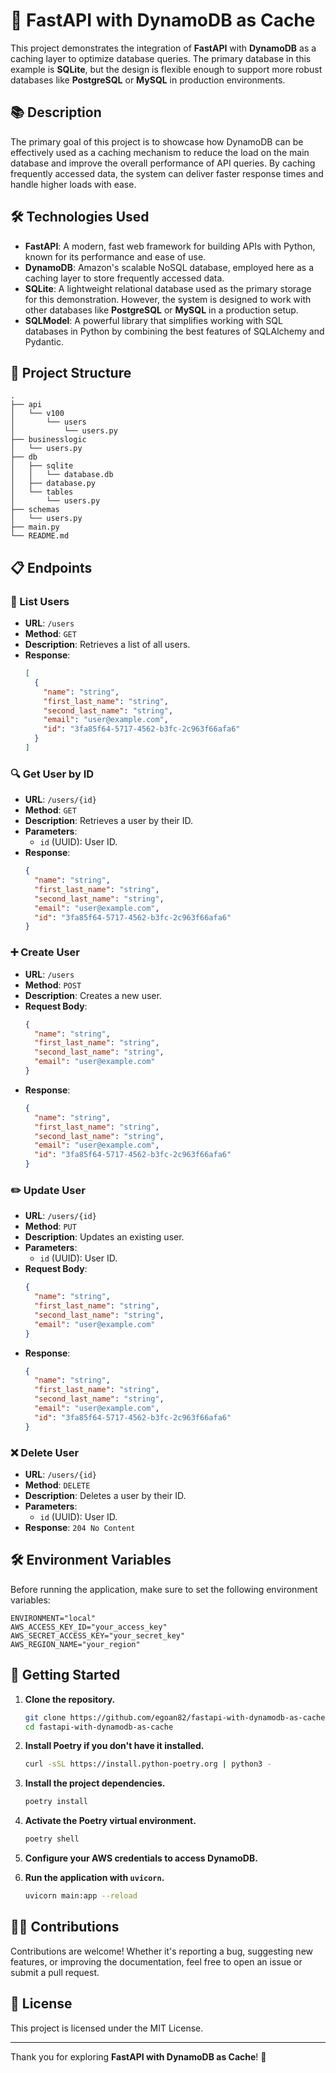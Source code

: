 # 🚀 FastAPI with DynamoDB as Cache

This project demonstrates the integration of **FastAPI** with **DynamoDB** as a caching layer to optimize database queries. The primary database in this example is **SQLite**, but the design is flexible enough to support more robust databases like **PostgreSQL** or **MySQL** in production environments.

## 📚 Description

The primary goal of this project is to showcase how DynamoDB can be effectively used as a caching mechanism to reduce the load on the main database and improve the overall performance of API queries. By caching frequently accessed data, the system can deliver faster response times and handle higher loads with ease.

## 🛠️ Technologies Used

- **FastAPI**: A modern, fast web framework for building APIs with Python, known for its performance and ease of use.
- **DynamoDB**: Amazon's scalable NoSQL database, employed here as a caching layer to store frequently accessed data.
- **SQLite**: A lightweight relational database used as the primary storage for this demonstration. However, the system is designed to work with other databases like **PostgreSQL** or **MySQL** in a production setup.
- **SQLModel**: A powerful library that simplifies working with SQL databases in Python by combining the best features of SQLAlchemy and Pydantic.

## 📂 Project Structure

```plaintext
.
├── api
│   └── v100
│       └── users
│           └── users.py
├── businesslogic
│   └── users.py
├── db
│   ├── sqlite
│   │   └── database.db
│   ├── database.py
│   └── tables
│       └── users.py
├── schemas
│   └── users.py
├── main.py
└── README.md
```

## 📋 Endpoints

### 📝 List Users

- **URL**: `/users`
- **Method**: `GET`
- **Description**: Retrieves a list of all users.
- **Response**:
  ```json
  [
    {
      "name": "string",
      "first_last_name": "string",
      "second_last_name": "string",
      "email": "user@example.com",
      "id": "3fa85f64-5717-4562-b3fc-2c963f66afa6"
    }
  ]
  ```

### 🔍 Get User by ID

- **URL**: `/users/{id}`
- **Method**: `GET`
- **Description**: Retrieves a user by their ID.
- **Parameters**:
  - `id` (UUID): User ID.
- **Response**:
  ```json
  {
    "name": "string",
    "first_last_name": "string",
    "second_last_name": "string",
    "email": "user@example.com",
    "id": "3fa85f64-5717-4562-b3fc-2c963f66afa6"
  }
  ```

### ➕ Create User

- **URL**: `/users`
- **Method**: `POST`
- **Description**: Creates a new user.
- **Request Body**:
  ```json
  {
    "name": "string",
    "first_last_name": "string",
    "second_last_name": "string",
    "email": "user@example.com"
  }
  ```
- **Response**:
  ```json
  {
    "name": "string",
    "first_last_name": "string",
    "second_last_name": "string",
    "email": "user@example.com",
    "id": "3fa85f64-5717-4562-b3fc-2c963f66afa6"
  }
  ```

### ✏️ Update User

- **URL**: `/users/{id}`
- **Method**: `PUT`
- **Description**: Updates an existing user.
- **Parameters**:
  - `id` (UUID): User ID.
- **Request Body**:
  ```json
  {
    "name": "string",
    "first_last_name": "string",
    "second_last_name": "string",
    "email": "user@example.com"
  }
  ```
- **Response**:
  ```json
  {
    "name": "string",
    "first_last_name": "string",
    "second_last_name": "string",
    "email": "user@example.com",
    "id": "3fa85f64-5717-4562-b3fc-2c963f66afa6"
  }
  ```

### ❌ Delete User

- **URL**: `/users/{id}`
- **Method**: `DELETE`
- **Description**: Deletes a user by their ID.
- **Parameters**:
  - `id` (UUID): User ID.
- **Response**: `204 No Content`

## 🛠️ Environment Variables

Before running the application, make sure to set the following environment variables:

```plaintext
ENVIRONMENT="local"
AWS_ACCESS_KEY_ID="your_access_key"
AWS_SECRET_ACCESS_KEY="your_secret_key"
AWS_REGION_NAME="your_region"
```

## 🚀 Getting Started

1. **Clone the repository.**
   ```sh
   git clone https://github.com/egoan82/fastapi-with-dynamodb-as-cache.git
   cd fastapi-with-dynamodb-as-cache
   ```

2. **Install Poetry if you don't have it installed.**
   ```sh
   curl -sSL https://install.python-poetry.org | python3 -
   ```

3. **Install the project dependencies.**
   ```sh
   poetry install
   ```

4. **Activate the Poetry virtual environment.**
   ```sh
   poetry shell
   ```

5. **Configure your AWS credentials to access DynamoDB.**

6. **Run the application with `uvicorn`.**
   ```sh
   uvicorn main:app --reload
   ```

## 🧑‍💻 Contributions

Contributions are welcome! Whether it's reporting a bug, suggesting new features, or improving the documentation, feel free to open an issue or submit a pull request.

## 📄 License

This project is licensed under the MIT License.

---

Thank you for exploring **FastAPI with DynamoDB as Cache**! 🎉
